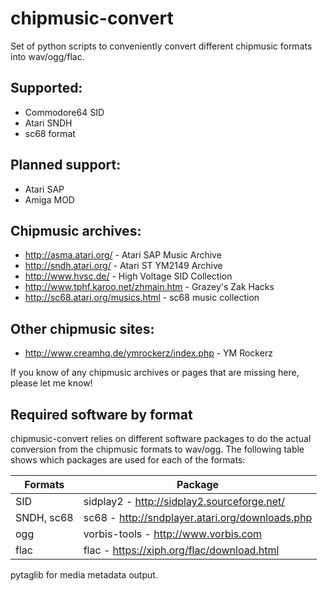# chipmusic-convert

Set of python scripts to conveniently convert different chipmusic
formats into wav/ogg/flac.

## Supported:
* Commodore64 SID
* Atari SNDH
* sc68 format

## Planned support:
* Atari SAP
* Amiga MOD

## Chipmusic archives:
* http://asma.atari.org/ - Atari SAP Music Archive
* http://sndh.atari.org/ - Atari ST YM2149 Archive
* http://www.hvsc.de/ - High Voltage SID Collection
* http://www.tphf.karoo.net/zhmain.htm - Grazey's Zak Hacks
* http://sc68.atari.org/musics.html - sc68 music collection

## Other chipmusic sites:
* http://www.creamhq.de/ymrockerz/index.php - YM Rockerz

If you know of any chipmusic archives or pages that are missing here,
please let me know!

## Required software by format

chipmusic-convert relies on different software packages to do the
actual conversion from the chipmusic formats to wav/ogg. The following
table shows which packages are used for each of the formats:

Formats       | Package
------------- | -------------
SID           | sidplay2 - http://sidplay2.sourceforge.net/
SNDH, sc68    | sc68 - http://sndplayer.atari.org/downloads.php
ogg           | vorbis-tools - http://www.vorbis.com
flac          | flac - https://xiph.org/flac/download.html

pytaglib for media metadata output.